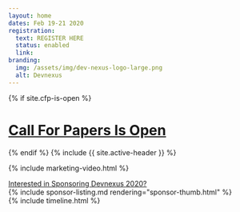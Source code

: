 ```yaml
---
layout: home
dates: Feb 19-21 2020
registration:
  text: REGISTER HERE
  status: enabled
  link:
branding:
  img: /assets/img/dev-nexus-logo-large.png
  alt: Devnexus
---
```


{% if site.cfp-is-open %}

<div class="featured-header"><h1 class="top-intro"><a href="/call-for-papers">Call For Papers Is Open</a></h1></div>

{% endif %} {% include {{ site.active-header }} %}

{% include marketing-video.html %}

<div class="row"><a name="sponsorlist"></a><div class="featured-header"><a class="action-header" href="https://ajug.typeform.com/to/BTa7bZ">Interested in Sponsoring Devnexus 2020?</a></div> {% include sponsor-listing.md rendering="sponsor-thumb.html" %}</div>

<div><a name="timeline"></a> {% include timeline.html %}</div>